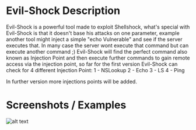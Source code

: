 # Evil-Shock Description 
Evil-Shock is a powerful tool made to exploit Shellshock, what's special with Evil-Shock is that it doesn't base his attacks on one parameter, example another tool might inject a simple "echo Vulnerable" and see if the server executes that. In many case the server wont execute that command but can execute another command ;)
Evil-Shock will find the perfect command also known as Injection Point and then execute further commands to gain remote access via the injection point, so far for the first version Evil-Shock can check for 4 different Injection Point:
1 - NSLookup
2 - Echo
3 - LS
4 - Ping

In further version more injections points will be added.

# Screenshots / Examples
![alt text](https://imgur.com/9dVjdQu)

